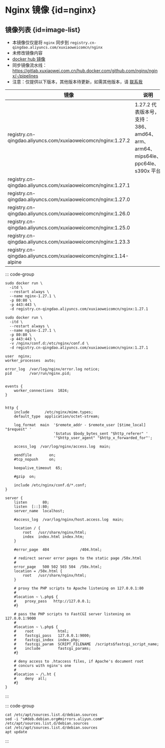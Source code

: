# Nginx 镜像 {id=nginx}

## 镜像列表 {id=image-list}

- 本镜像仅仅是将 `nginx` 同步到 `registry.cn-qingdao.aliyuncs.com/xuxiaoweicomcn/nginx`
- 未修改镜像内容
- [docker hub 镜像](https://hub.docker.com/_/nginx)
- 同步镜像流水线：https://gitlab.xuxiaowei.com.cn/hub.docker.com/github.com/nginx/nginx/-/pipelines
- 注意：仅提供以下版本，其他版本待更新，如需其他版本，请 [联系我](../../../guide/website.md)

| 镜像                                                                | 说明                                                            |
|-------------------------------------------------------------------|---------------------------------------------------------------|
| registry.cn-qingdao.aliyuncs.com/xuxiaoweicomcn/nginx:1.27.2      | 1.27.2 代表版本号，支持：386、amd64、arm、arm64、mips64le、ppc64le、s390x 平台 |
| registry.cn-qingdao.aliyuncs.com/xuxiaoweicomcn/nginx:1.27.1      |                                                               |
| registry.cn-qingdao.aliyuncs.com/xuxiaoweicomcn/nginx:1.27.0      |                                                               |
| registry.cn-qingdao.aliyuncs.com/xuxiaoweicomcn/nginx:1.26.0      |                                                               |
| registry.cn-qingdao.aliyuncs.com/xuxiaoweicomcn/nginx:1.25.0      |                                                               |
| registry.cn-qingdao.aliyuncs.com/xuxiaoweicomcn/nginx:1.23.3      |                                                               |
| registry.cn-qingdao.aliyuncs.com/xuxiaoweicomcn/nginx:1.14-alpine |                                                               |

::: code-group

```shell [创建容器]
sudo docker run \
  -itd \
  --restart always \
  --name nginx-1.27.1 \
  -p 80:80 \
  -p 443:443 \
  -d registry.cn-qingdao.aliyuncs.com/xuxiaoweicomcn/nginx:1.27.1
```

```shell [创建容器、挂载路径]
sudo docker run \
  -itd \
  --restart always \
  --name nginx-1.27.1 \
  -p 80:80 \
  -p 443:443 \
  -v /nginx/conf.d:/etc/nginx/conf.d \
  -d registry.cn-qingdao.aliyuncs.com/xuxiaoweicomcn/nginx:1.27.1
```

```shell [默认 /etc/nginx/nginx.conf]
user  nginx;
worker_processes  auto;

error_log  /var/log/nginx/error.log notice;
pid        /var/run/nginx.pid;


events {
    worker_connections  1024;
}


http {
    include       /etc/nginx/mime.types;
    default_type  application/octet-stream;

    log_format  main  '$remote_addr - $remote_user [$time_local] "$request" '
                      '$status $body_bytes_sent "$http_referer" '
                      '"$http_user_agent" "$http_x_forwarded_for"';

    access_log  /var/log/nginx/access.log  main;

    sendfile        on;
    #tcp_nopush     on;

    keepalive_timeout  65;

    #gzip  on;

    include /etc/nginx/conf.d/*.conf;
}
```

```shell [默认 /etc/nginx/conf.d/default.conf]
server {
    listen       80;
    listen  [::]:80;
    server_name  localhost;

    #access_log  /var/log/nginx/host.access.log  main;

    location / {
        root   /usr/share/nginx/html;
        index  index.html index.htm;
    }

    #error_page  404              /404.html;

    # redirect server error pages to the static page /50x.html
    #
    error_page   500 502 503 504  /50x.html;
    location = /50x.html {
        root   /usr/share/nginx/html;
    }

    # proxy the PHP scripts to Apache listening on 127.0.0.1:80
    #
    #location ~ \.php$ {
    #    proxy_pass   http://127.0.0.1;
    #}

    # pass the PHP scripts to FastCGI server listening on 127.0.0.1:9000
    #
    #location ~ \.php$ {
    #    root           html;
    #    fastcgi_pass   127.0.0.1:9000;
    #    fastcgi_index  index.php;
    #    fastcgi_param  SCRIPT_FILENAME  /scripts$fastcgi_script_name;
    #    include        fastcgi_params;
    #}

    # deny access to .htaccess files, if Apache's document root
    # concurs with nginx's one
    #
    #location ~ /\.ht {
    #    deny  all;
    #}
}
```

:::

::: code-group

```shell [使用阿里云镜像]
cat /etc/apt/sources.list.d/debian.sources
sed -i "s#deb.debian.org#mirrors.aliyun.com#" /etc/apt/sources.list.d/debian.sources
cat /etc/apt/sources.list.d/debian.sources
apt update
```

:::

<style>

._image_registry_cn-qingdao_aliyuncs_com_xuxiaoweicomcn_nginx table tr th:nth-child(1), 
._image_registry_cn-qingdao_aliyuncs_com_xuxiaoweicomcn_nginx table tr td:nth-child(1) {
    min-width: 480px;
}

._image_registry_cn-qingdao_aliyuncs_com_xuxiaoweicomcn_nginx table tr th:nth-child(2), 
._image_registry_cn-qingdao_aliyuncs_com_xuxiaoweicomcn_nginx table tr td:nth-child(2) {
    min-width: 600px;
}

</style>